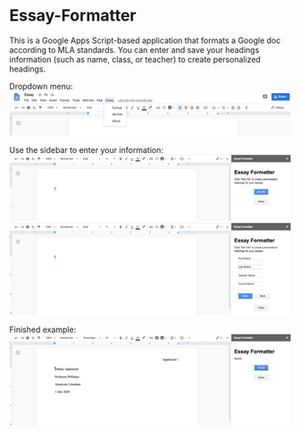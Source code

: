 # Essay-Formatter
This is a Google Apps Script-based application that formats a Google doc according to MLA standards. 
You can enter and save your headings information (such as name, class, or teacher) to create personalized headings.

Dropdown menu:
![Image of dropdown](/assets/dropdown.png)

Use the sidebar to enter your information:
![Image of sidebar](/assets/menu.png)
![Image of set info](/assets/set_info.png)

Finished example:
![Image of formatted example](/assets/example.png)
